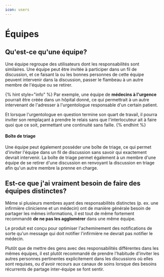 ```yaml
---
icon: users
---
```


# Équipes

## Qu'est-ce qu'une équipe?

Une équipe regroupe des utilisateurs dont les responsabilités sont similaires. Une équipe peut être invitée à participer dans un fil de discussion, et ce faisant la ou les bonnes personnes de cette équipe peuvent intervenir dans la discussion, passer le flambeau à un autre membre de l'équipe ou se retirer.

{% hint style="info" %}
Par exemple, une équipe de **médecins à l'urgence** pourrait être créée dans un hôpital donné, ce qui permettrait à un autre intervenant de l'adresser à l'urgentologue responsable d'un certain patient.

Et lorsque l'urgentologue en question termine son quart de travail, il pourra inviter son remplaçant à prendre le relais sans que l'interlocuteur ait à faire quoi que ce soit, permettant une continuité sans faille.
{% endhint %}

#### Boîte de triage

Une équipe peut également posséder une boîte de triage, ce qui permet d'inviter l'équipe dans un fil de discussion sans savoir qui exactement devrait intervenir. La boîte de triage permet également à un membre d'une équipe de se retirer d'une discussion en renvoyant la discussion en triage afin qu'un autre membre la prenne en charge.

## Est-ce que j'ai vraiment besoin de faire des équipes distinctes?

Même si plusieurs membres ayant des responsabilités distinctes (p. ex. une infirmière clinicienne et un médecin) ont de manière générale besoin de partager les mêmes informations, il est tout de même fortement recommandé **de ne pas les agglomérer** dans une même équipe.

Le produit est conçu pour optimiser l'acheminement des notifications de sorte qu'un message qui doit notifier l'infirmière ne devrait pas notifier le médecin.

Plutôt que de mettre des gens avec des responsabilités différentes dans les mêmes équipes, il est plutôt recommandé de prendre l'habitude d'inviter les autres personnes pertinentes explicitement dans les discussions où elles sont requises, ou d'avoir recours aux canaux de soins lorsque des besoins récurrents de partage inter-équipe se font sentir.